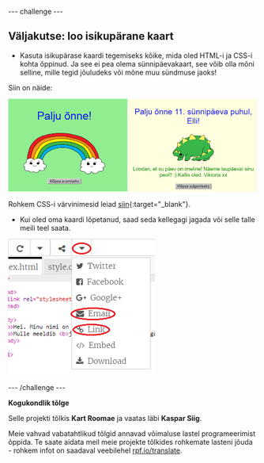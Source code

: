 --- challenge ---

## Väljakutse: loo isikupärane kaart

+ Kasuta isikupärase kaardi tegemiseks kõike, mida oled HTML-i ja CSS-i kohta õppinud. Ja see ei pea olema sünnipäevakaart, see võib olla mõni selline, mille tegid jõuludeks või mõne muu sündmuse jaoks!

Siin on näide:

![kuvatõmmis](images/birthday-final.png)

Rohkem CSS-i värvinimesid leiad [siin](http://jumpto.cc/colours){:target="_blank"}.

+ Kui oled oma kaardi lõpetanud, saad seda kellegagi jagada või selle talle meili teel saata.

![kuvatõmmis](images/birthday-share.png)

--- /challenge ---



**Kogukondlik tõlge**

Selle projekti tõlkis **Kart Roomae** ja vaatas läbi **Kaspar Siig**.

Meie vahvad vabatahtlikud tõlgid annavad võimaluse lastel programeerimist õppida. Te saate aidata meil meie projekte tõlkides rohkemate lasteni jõuda - rohkem infot on saadaval veebilehel [rpf.io/translate](https://rpf.io/translate). 